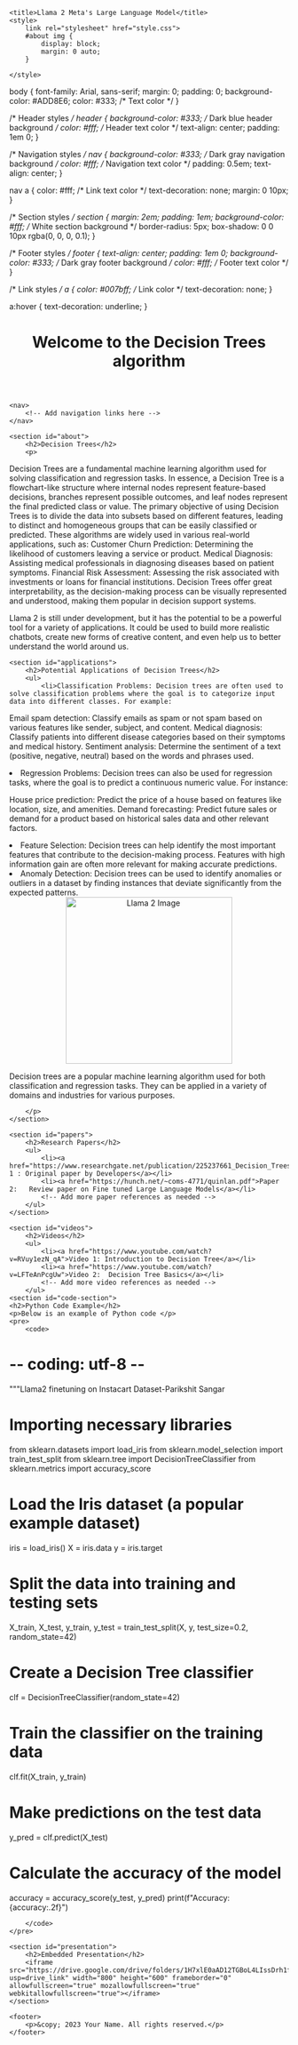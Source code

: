 <!DOCTYPE html>

<html lang="en">

<head>
    <meta charset="UTF-8">
    <meta name="viewport" content="width=device-width, initial-scale=1.0">
    <link rel="stylesheet" href="style.css">
  
    <title>Llama 2 Meta's Large Language Model</title>
    <style>
        link rel="stylesheet" href="style.css">
        #about img {
            display: block;
            margin: 0 auto;
        }

    </style>
    
body {
    font-family: Arial, sans-serif;
    margin: 0;
    padding: 0;
    background-color: #ADD8E6; 
    color: #333; /* Text color */
}

/* Header styles */
header {
    background-color: #333; /* Dark blue header background */
    color: #fff; /* Header text color */
    text-align: center;
    padding: 1em 0;
}

/* Navigation styles */
nav {
    background-color: #333; /* Dark gray navigation background */
    color: #fff; /* Navigation text color */
    padding: 0.5em;
    text-align: center;
}

nav a {
    color: #fff; /* Link text color */
    text-decoration: none;
    margin: 0 10px;
}

/* Section styles */
section {
    margin: 2em;
    padding: 1em;
    background-color: #fff; /* White section background */
    border-radius: 5px;
    box-shadow: 0 0 10px rgba(0, 0, 0, 0.1);
}

/* Footer styles */
footer {
    text-align: center;
    padding: 1em 0;
    background-color: #333; /* Dark gray footer background */
    color: #fff; /* Footer text color */
}

/* Link styles */
a {
    color: #007bff; /* Link color */
    text-decoration: none;
}

a:hover {
    text-decoration: underline;
}

</head>
<body>
    <header>
        <h1>Welcome to the Decision Trees algorithm</h1>
    </header>

    <nav>
        <!-- Add navigation links here -->
    </nav>

    <section id="about">
        <h2>Decision Trees</h2>
        <p>
            
Decision Trees are a fundamental machine learning algorithm used for solving classification and regression tasks.
In essence, a Decision Tree is a flowchart-like structure where internal nodes represent feature-based decisions, branches represent possible outcomes, and leaf nodes represent the final predicted class or value.
The primary objective of using Decision Trees is to divide the data into subsets based on different features, leading to distinct and homogeneous groups that can be easily classified or predicted.
These algorithms are widely used in various real-world applications, such as:
Customer Churn Prediction: Determining the likelihood of customers leaving a service or product.
Medical Diagnosis: Assisting medical professionals in diagnosing diseases based on patient symptoms.
Financial Risk Assessment: Assessing the risk associated with investments or loans for financial institutions.
Decision Trees offer great interpretability, as the decision-making process can be visually represented and understood, making them popular in decision support systems.
</p>

<p>
            Llama 2 is still under development, but it has the potential to be a powerful tool for a variety of applications. It could be used to build more realistic chatbots, create new forms of creative content, and even help us to better understand the world around us.
        </p>
    </section>

    <section id="applications">
        <h2>Potential Applications of Decision Trees</h2>
        <ul>
            <li>Classification Problems: Decision trees are often used to solve classification problems where the goal is to categorize input data into different classes. For example:

Email spam detection: Classify emails as spam or not spam based on various features like sender, subject, and content.
Medical diagnosis: Classify patients into different disease categories based on their symptoms and medical history.
Sentiment analysis: Determine the sentiment of a text (positive, negative, neutral) based on the words and phrases used. </li>
            <li>Regression Problems: Decision trees can also be used for regression tasks, where the goal is to predict a continuous numeric value. For instance:

House price prediction: Predict the price of a house based on features like location, size, and amenities.
Demand forecasting: Predict future sales or demand for a product based on historical sales data and other relevant factors.</li>
            <li>Feature Selection: Decision trees can help identify the most important features that contribute to the decision-making process. Features with high information gain are often more relevant for making accurate predictions.</li>
            <li>Anomaly Detection: Decision trees can be used to identify anomalies or outliers in a dataset by finding instances that deviate significantly from the expected patterns.</li>
        </ul>
         <div style="text-align: center;"> <!-- Centering the content -->
            <img src="llama2.png" alt="Llama 2 Image" width="300" height="auto">
        </div>
        <p>
         Decision trees are a popular machine learning algorithm used for both classification and regression tasks. They can be applied in a variety of domains and industries for various purposes.
            
        </p>
    </section>

    <section id="papers">
        <h2>Research Papers</h2>
        <ul>
            <li><a href="https://www.researchgate.net/publication/225237661_Decision_Trees">Paper 1 : Original paper by Developers</a></li>
            <li><a href="https://hunch.net/~coms-4771/quinlan.pdf">Paper 2:   Review paper on Fine tuned Large Language Models</a></li>
            <!-- Add more paper references as needed -->
        </ul>
    </section>

    <section id="videos">
        <h2>Videos</h2>
        <ul>
            <li><a href="https://www.youtube.com/watch?v=RVuy1ezN_qA">Video 1: Introduction to Decision Tree</a></li>
            <li><a href="https://www.youtube.com/watch?v=LFTeAnPcgUw">Video 2:  Decision Tree Basics</a></li>
            <!-- Add more video references as needed -->
        </ul>
    <section id="code-section">
    <h2>Python Code Example</h2>
    <p>Below is an example of Python code </p>
    <pre>
        <code>
# -- coding: utf-8 --
"""Llama2 finetuning on Instacart Dataset-Parikshit Sangar

# Importing necessary libraries
from sklearn.datasets import load_iris
from sklearn.model_selection import train_test_split
from sklearn.tree import DecisionTreeClassifier
from sklearn.metrics import accuracy_score

# Load the Iris dataset (a popular example dataset)
iris = load_iris()
X = iris.data
y = iris.target

# Split the data into training and testing sets
X_train, X_test, y_train, y_test = train_test_split(X, y, test_size=0.2, random_state=42)

# Create a Decision Tree classifier
clf = DecisionTreeClassifier(random_state=42)

# Train the classifier on the training data
clf.fit(X_train, y_train)

# Make predictions on the test data
y_pred = clf.predict(X_test)

# Calculate the accuracy of the model
accuracy = accuracy_score(y_test, y_pred)
print(f"Accuracy: {accuracy:.2f}")

        </code>
    </pre>
</section>

    <section id="presentation">
        <h2>Embedded Presentation</h2>
        <iframe src="https://drive.google.com/drive/folders/1H7xlE0aAD12TGBoL4LIssDrh1f48pTIE?usp=drive_link" width="800" height="600" frameborder="0" allowfullscreen="true" mozallowfullscreen="true" webkitallowfullscreen="true"></iframe>
    </section>

    <footer>
        <p>&copy; 2023 Your Name. All rights reserved.</p>
    </footer>
</body>
</html>
